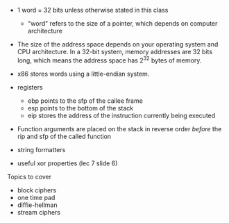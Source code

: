 - 1 word = 32 bits unless otherwise stated in this class
	- "word" refers to the size of a pointer, which depends on computer architecture
- The size of the address space depends on your operating system and CPU architecture. In a 32-bit system, memory addresses are 32 bits long, which means the address space has $2^{32}$ bytes of memory.
- x86 stores words using a little-endian system.
- registers
	- ebp points to the sfp of the callee frame
	- esp points to the bottom of the stack
	- eip stores the address of the instruction currently being executed
- Function arguments are placed on the stack in reverse order *before* the rip and sfp of the called function

- string formatters
- useful xor properties (lec 7 slide 6)


Topics to cover
- block ciphers
- one time pad
- diffie-hellman
- stream ciphers
